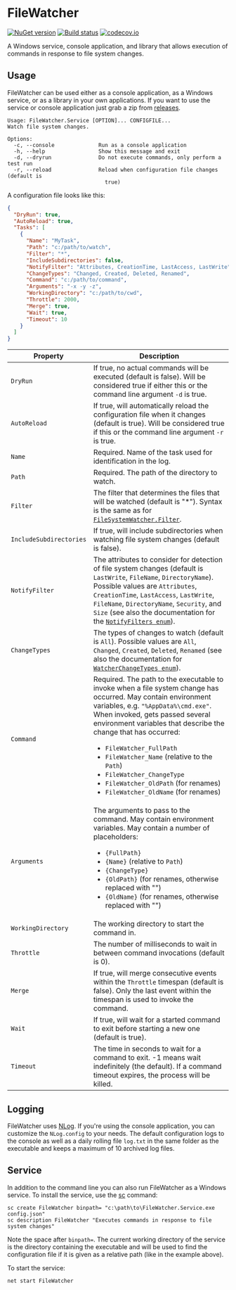 FileWatcher
===========

[![NuGet version](https://badge.fury.io/nu/FileWatcher.Library.svg)](http://badge.fury.io/nu/FileWatcher.Library)
[![Build status](https://ci.appveyor.com/api/projects/status/d5fn8bjw73ueoua0?svg=true)](https://ci.appveyor.com/project/mganss/FileWatcher/branch/master)
[![codecov.io](https://codecov.io/github/mganss/FileWatcher/coverage.svg?branch=master)](https://codecov.io/github/mganss/FileWatcher?branch=master)

A Windows service, console application, and library that allows execution of commands in response to file system changes.

Usage
-----

FileWatcher can be used either as a console application, as a Windows service, or as a library in your own applications. If you want to use the service or console application just grab a zip from [releases](https://github.com/mganss/FileWatcher/releases).

```
Usage: FileWatcher.Service [OPTION]... CONFIGFILE...
Watch file system changes.

Options:
  -c, --console              Run as a console application
  -h, --help                 Show this message and exit
  -d, --dryrun               Do not execute commands, only perform a test run
  -r, --reload               Reload when configuration file changes (default is
                               true)
```

A configuration file looks like this:

```json
{
  "DryRun": true,
  "AutoReload": true,
  "Tasks": [
    {
      "Name": "MyTask",
      "Path": "c:/path/to/watch",
      "Filter": "*",
      "IncludeSubdirectories": false,
      "NotifyFilter": "Attributes, CreationTime, LastAccess, LastWrite",
      "ChangeTypes": "Changed, Created, Deleted, Renamed",
      "Command": "c:/path/to/command",
      "Arguments": "-x -y -z",
      "WorkingDirectory": "c:/path/to/cwd",
      "Throttle": 2000,
      "Merge": true,
      "Wait": true,
      "Timeout": 10
    }
  ]
}
```

Property | Description
--- | ---
`DryRun` | If true, no actual commands will be executed (default is false). Will be considered true if either this or the command line argument `-d` is true.
`AutoReload` | If true, will automatically reload the configuration file when it changes (default is true). Will be considered true if this or the command line argument `-r` is true.
`Name` | Required. Name of the task used for identification in the log.
`Path` | Required. The path of the directory to watch.
`Filter` | The filter that determines the files that will be watched (default is "*"). Syntax is the same as for [`FileSystemWatcher.Filter`](https://learn.microsoft.com/en-us/dotnet/api/system.io.filesystemwatcher.filter#remarks).
`IncludeSubdirectories` | If true, will include subdirectories when watching file system changes (default is false).
`NotifyFilter` | The attributes to consider for detection of file system changes (default is `LastWrite`, `FileName`, `DirectoryName`). Possible values are `Attributes`, `CreationTime`, `LastAccess`, `LastWrite`, `FileName`, `DirectoryName`, `Security`, and `Size` (see also the documentation for the [`NotifyFilters enum`](https://learn.microsoft.com/en-us/dotnet/api/system.io.notifyfilters)).
`ChangeTypes` | The types of changes to watch (default is `All`). Possible values are `All`, `Changed`, `Created`, `Deleted`, `Renamed` (see also the documentation for [`WatcherChangeTypes enum`](https://learn.microsoft.com/en-us/dotnet/api/system.io.watcherchangetypes)).
`Command` | Required. The path to the executable to invoke when a file system change has occurred. May contain environment variables, e.g. `"%AppData%\cmd.exe"`. When invoked, gets passed several environment variables that describe the change that has occurred: <ul><li>`FileWatcher_FullPath`</li><li>`FileWatcher_Name` (relative to the `Path`)</li><li>`FileWatcher_ChangeType`</li><li>`FileWatcher_OldPath` (for renames)</li><li>`FileWatcher_OldName` (for renames)</li></ul>
`Arguments` | The arguments to pass to the command. May contain environment variables. May contain a number of placeholders: <ul><li>`{FullPath}`</li><li>`{Name}` (relative to `Path`)</li><li>`{ChangeType}`</li><li>`{OldPath}` (for renames, otherwise replaced with "")</li><li>`{OldName}` (for renames, otherwise replaced with "")</li></ul>
`WorkingDirectory` | The working directory to start the command in.
`Throttle` | The number of milliseconds to wait in between command invocations (default is 0).
`Merge` | If true, will merge consecutive events within the `Throttle` timespan (default is false). Only the last event within the timespan is used to invoke the command.
`Wait` | If true, will wait for a started command to exit before starting a new one (default is true).
`Timeout` | The time in seconds to wait for a command to exit. -1 means wait indefinitely (the default). If a command timeout expires, the process will be killed.

Logging
-------

FileWatcher uses [NLog](https://github.com/NLog/NLog). If you're using the console application, you can customize the `NLog.config` to your needs. The default configuration logs to the console as well as a daily rolling file `log.txt` in the same folder as the executable and keeps a maximum of 10 archived log files.

Service
-------

In addition to the command line you can also run FileWatcher as a Windows service. 
To install the service, use the [sc](https://learn.microsoft.com/en-us/windows-server/administration/windows-commands/sc-create) command:

```
sc create FileWatcher binpath= "c:\path\to\FileWatcher.Service.exe config.json"
sc description FileWatcher "Executes commands in response to file system changes"
```

Note the space after `binpath=`. The current working directory of the service is the directory containing the executable and will be used to find the configuration file if it is given as a relative path (like in the example above).

To start the service:

```
net start FileWatcher
```
